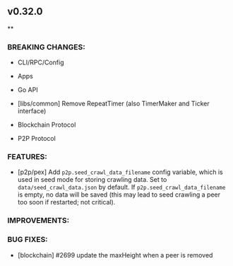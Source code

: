 ## v0.32.0

**

### BREAKING CHANGES:

* CLI/RPC/Config

* Apps

* Go API
- [libs/common] Remove RepeatTimer (also TimerMaker and Ticker interface)

* Blockchain Protocol

* P2P Protocol

### FEATURES:
- [p2p/pex] Add `p2p.seed_crawl_data_filename` config variable, which is used
  in seed mode for storing crawling data. Set to `data/seed_crawl_data.json` by
  default. If  `p2p.seed_crawl_data_filename` is empty, no data will be saved (this may lead to seed crawling a peer
  too soon if restarted; not critical).

### IMPROVEMENTS:

### BUG FIXES:

- [blockchain] \#2699 update the maxHeight when a peer is removed
